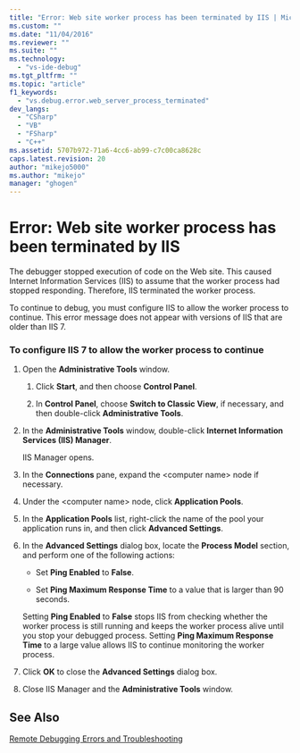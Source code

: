 ```yaml
---
title: "Error: Web site worker process has been terminated by IIS | Microsoft Docs"
ms.custom: ""
ms.date: "11/04/2016"
ms.reviewer: ""
ms.suite: ""
ms.technology: 
  - "vs-ide-debug"
ms.tgt_pltfrm: ""
ms.topic: "article"
f1_keywords: 
  - "vs.debug.error.web_server_process_terminated"
dev_langs: 
  - "CSharp"
  - "VB"
  - "FSharp"
  - "C++"
ms.assetid: 5707b972-71a6-4cc6-ab99-c7c00ca8628c
caps.latest.revision: 20
author: "mikejo5000"
ms.author: "mikejo"
manager: "ghogen"
---
```

# Error: Web site worker process has been terminated by IIS
The debugger stopped execution of code on the Web site. This caused Internet Information Services (IIS) to assume that the worker process had stopped responding. Therefore, IIS terminated the worker process.  
  
 To continue to debug, you must configure IIS to allow the worker process to continue. This error message does not appear with versions of IIS that are older than IIS 7.  
  
### To configure IIS 7 to allow the worker process to continue  
  
1.  Open the **Administrative Tools** window.  
  
    1.  Click **Start**, and then choose **Control Panel**.  
  
    2.  In **Control Panel**, choose **Switch to Classic View**, if necessary, and then double-click **Administrative Tools**.  
  
2.  In the **Administrative Tools** window, double-click **Internet Information Services (IIS) Manager**.  
  
     IIS Manager opens.  
  
3.  In the **Connections** pane, expand the \<computer name> node if necessary.  
  
4.  Under the \<computer name> node, click **Application Pools**.  
  
5.  In the **Application Pools** list, right-click the name of the pool your application runs in, and then click **Advanced Settings**.  
  
6.  In the **Advanced Settings** dialog box, locate the **Process Model** section, and perform one of the following actions:  
  
    -   Set **Ping Enabled** to **False**.  
  
    -   Set **Ping Maximum Response Time** to a value that is larger than 90 seconds.  
  
     Setting **Ping Enabled** to **False** stops IIS from checking whether the worker process is still running and keeps the worker process alive until you stop your debugged process. Setting **Ping Maximum Response Time** to a large value allows IIS to continue monitoring the worker process.  
  
7.  Click **OK** to close the **Advanced Settings** dialog box.  
  
8.  Close IIS Manager and the **Administrative Tools** window.  
  
## See Also  
 [Remote Debugging Errors and Troubleshooting](../debugger/remote-debugging-errors-and-troubleshooting.md)